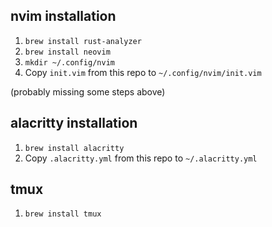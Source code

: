 ## nvim installation

1. `brew install rust-analyzer`
2. `brew install neovim`
3. `mkdir ~/.config/nvim`
4. Copy `init.vim` from this repo to `~/.config/nvim/init.vim`

(probably missing some steps above)

## alacritty installation

1. `brew install alacritty`
2. Copy `.alacritty.yml` from this repo to `~/.alacritty.yml`

## tmux

1. `brew install tmux`
